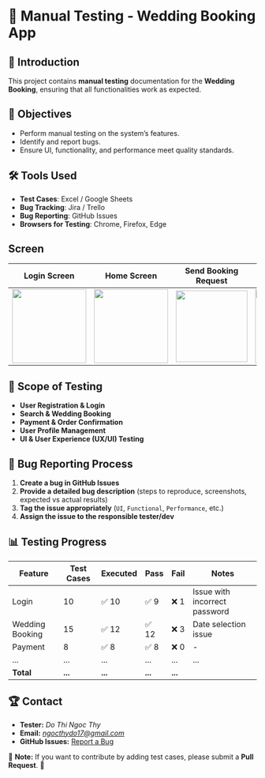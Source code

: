# 📝 Manual Testing - Wedding Booking App

## 📖 Introduction
This project contains **manual testing** documentation for the **Wedding Booking**, ensuring that all functionalities work as expected.

## 🎯 Objectives
- Perform manual testing on the system’s features.
- Identify and report bugs.
- Ensure UI, functionality, and performance meet quality standards.

## 🛠 Tools Used
- **Test Cases**: Excel / Google Sheets
- **Bug Tracking**: Jira / Trello
- **Bug Reporting**: GitHub Issues
- **Browsers for Testing**: Chrome, Firefox, Edge

## Screen
| Login Screen | Home Screen | Send Booking Request | Create Contract | Revenue Report |
|-------------|------------|----------------------|----------------|----------------|
| <img src="https://github.com/user-attachments/assets/fd83dcc9-5318-4e66-9856-4c3f98d735b5" width="150"> | <img src="https://github.com/user-attachments/assets/90d7a9d2-3d4d-4b2e-9cd4-558437fcd3e2" width="150"> | <img src="https://github.com/user-attachments/assets/308fe880-e937-4de4-b467-415c90fdc55d" width="145"> | <img src="https://github.com/user-attachments/assets/1f9931e4-7201-4b57-91f7-44193cfd35ac" width="150"> | <img src="https://github.com/user-attachments/assets/7b8200dd-b91c-4fd2-8adc-7d89fc3ffa64" width="150"> |


## 🚀 Scope of Testing
- **User Registration & Login**
- **Search & Wedding Booking**
- **Payment & Order Confirmation**
- **User Profile Management**
- **UI & User Experience (UX/UI) Testing**

## 🐞 Bug Reporting Process
1. **Create a bug in GitHub Issues**  
2. **Provide a detailed bug description** (steps to reproduce, screenshots, expected vs actual results)  
3. **Tag the issue appropriately** (`UI`, `Functional`, `Performance`, etc.)  
4. **Assign the issue to the responsible tester/dev**  

## 📊 Testing Progress
| Feature          | Test Cases | Executed | Pass | Fail | Notes |
|-----------------|------------|--------|------|------|--------|
| Login          | 10         | ✅ 10   | ✅ 9  | ❌ 1  | Issue with incorrect password |
| Wedding Booking | 15         | ✅ 12   | ✅ 12 | ❌ 3  | Date selection issue |
| Payment        | 8          | ✅ 8    | ✅ 8  | ❌ 0  | - |
| ...            |...          |...      |...    | ...    |...|
| **Total**      | **...**     | **...** | **...** | **...** | |

## 🏆 Contact
- **Tester:** *Do Thi Ngoc Thy*  
- **Email:** *ngocthydo17@gmail.com*  
- **GitHub Issues:** [Report a Bug](https://github.com/ngocthydo17/manual-test-wedding-booking/issues)  

📌 **Note:** If you want to contribute by adding test cases, please submit a **Pull Request**. 🚀  
